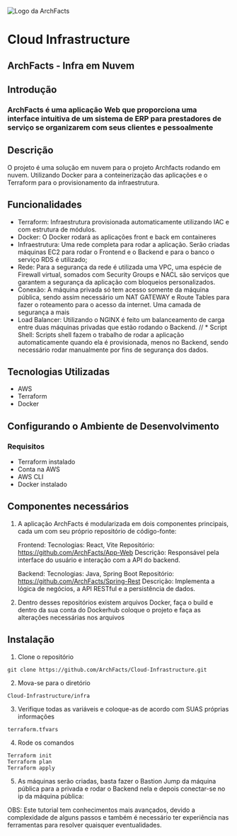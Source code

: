 ![Logo da ArchFacts](/archfacts/src/utils/assets/logo.svg)
# Cloud Infrastructure
## ArchFacts - Infra em Nuvem 

## Introdução
### ArchFacts é uma aplicação Web que proporciona uma interface intuitiva de um sistema de ERP para prestadores de serviço se organizarem com seus clientes e pessoalmente

## Descrição
O projeto é uma solução em nuvem para o projeto Archfacts rodando em nuvem. Utilizando Docker para a conteinerização das aplicações e o Terraform para o provisionamento da infraestrutura.

## Funcionalidades
* Terraform: Infraestrutura provisionada automaticamente utilizando IAC e com estrutura de módulos.
* Docker: O Docker rodará as aplicações front e back em containeres 
* Infraestrutura: Uma rede completa para rodar a aplicação. Serão criadas máquinas EC2 para rodar o Frontend e o Backend e para o banco o serviço RDS é utilizado;
* Rede: Para a segurança da rede é utilizada uma VPC, uma espécie de Firewall virtual, somados com Security Groups e NACL são serviços que garantem a segurança da aplicação com bloqueios personalizados. 
* Conexão: A máquina privada só tem acesso somente da máquina pública, sendo assim necessário um NAT GATEWAY e Route Tables para fazer o roteamento para o acesso da internet. Uma camada de segurança a mais
* Load Balancer: Utilizando o NGINX é feito um balanceamento de carga entre duas máquinas privadas que estão rodando o Backend.
// * Script Shell: Scripts shell fazem o trabalho de rodar a aplicação automaticamente quando ela é provisionada, menos no Backend, sendo necessário rodar manualmente por fins de segurança dos dados.
  
## Tecnologias Utilizadas
- AWS
- Terraform
- Docker

## Configurando o Ambiente de Desenvolvimento
### Requisitos
- Terraform instalado
- Conta na AWS
- AWS CLI
- Docker instalado

## Componentes necessários
1. A aplicação ArchFacts é modularizada em dois componentes principais, cada um com seu próprio repositório de código-fonte:

    Frontend:
        Tecnologias: React, Vite
        Repositório: https://github.com/ArchFacts/App-Web
        Descrição: Responsável pela interface do usuário e interação com a API do backend.

    Backend:
        Tecnologias: Java, Spring Boot
        Repositório: https://github.com/ArchFacts/Spring-Rest
        Descrição: Implementa a lógica de negócios, a API RESTful e a persistência de dados.

2. Dentro desses repositórios existem arquivos Docker, faça o build e dentro da sua conta do Dockerhub coloque o projeto e faça as alterações necessárias nos arquivos


## Instalação
1. Clone o repositório 
```
git clone https://github.com/ArchFacts/Cloud-Infrastructure.git
```

2. Mova-se para o diretório
```
Cloud-Infrastructure/infra
```

3. Verifique todas as variáveis e coloque-as de acordo com SUAS próprias informações
```
terraform.tfvars
```

4. Rode os comandos
```
Terraform init
Terraform plan
Terraform apply
```

5. As máquinas serão criadas, basta fazer o Bastion Jump da máquina pública para a privada e rodar o Backend nela e depois conectar-se no ip da máquina pública:

OBS: Este tutorial tem conhecimentos mais avançados, devido a complexidade de alguns passos e também é necessário ter experiência nas ferramentas para resolver quaisquer eventualidades.
